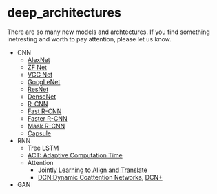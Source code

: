 # deep_architectures
There are so many new models and archtectures. If you find something inetresting and worth to pay attention, please let us know.

* CNN
  * [AlexNet](https://www.nvidia.cn/content/tesla/pdf/machine-learning/imagenet-classification-with-deep-convolutional-nn.pdf)
  * [ZF Net](http://arxiv.org/pdf/1311.2901v3.pdf)
  * [VGG Net](http://arxiv.org/pdf/1409.1556v6.pdf)
  * [GoogLeNet](https://arxiv.org/pdf/1409.4842.pdf)
  * [ResNet](https://arxiv.org/pdf/1512.03385.pdf)
  * [DenseNet](https://arxiv.org/pdf/1608.06993.pdf)
  * [R-CNN](https://arxiv.org/pdf/1311.2524.pdf)
  * [Fast R-CNN](https://arxiv.org/pdf/1504.08083.pdf)
  * [Faster R-CNN](http://arxiv.org/pdf/1506.01497.pdf)
  * [Mask R-CNN](https://arxiv.org/pdf/1703.06870.pdf)
  * [Capsule](https://arxiv.org/abs/1710.09829)
* RNN
  * Tree LSTM
  * [ACT: Adaptive Computation Time](https://arxiv.org/abs/1603.08983)
  * Attention
    * [Jointly Learning to Align and Translate](https://arxiv.org/abs/1409.0473)
    * [DCN:Dynamic Coattention Networks](https://arxiv.org/abs/1611.01604), [DCN+](https://arxiv.org/abs/1711.00106)
* GAN
